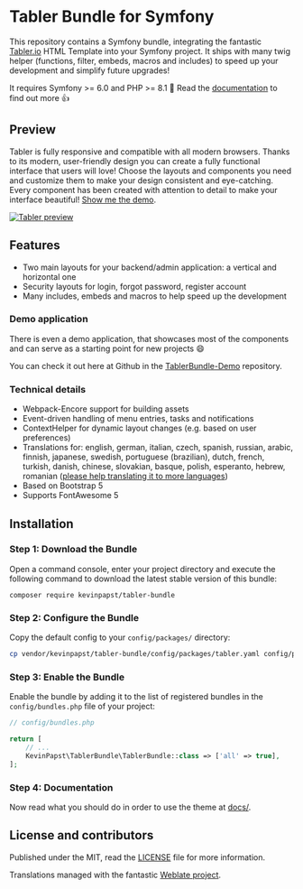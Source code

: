 # Tabler Bundle for Symfony

This repository contains a Symfony bundle, integrating the fantastic [Tabler.io](https://tabler.io) HTML Template into your Symfony project.
It ships with many twig helper (functions, filter, embeds, macros and includes) to speed up your development and simplify future upgrades!

It requires Symfony >= 6.0 and PHP >= 8.1 :rocket: Read the [documentation](docs/index.md) to find out more :+1:

## Preview

Tabler is fully responsive and compatible with all modern browsers. Thanks to its modern, user-friendly design you can create a fully functional interface that users will love! 
Choose the layouts and components you need and customize them to make your design consistent and eye-catching. 
Every component has been created with attention to detail to make your interface beautiful! 
[Show me the demo](https://preview.tabler.io).

<a href="https://preview.tabler.io" target="_blank"><img src="https://raw.githubusercontent.com/tabler/tabler/dev/src/static/tabler-preview.png" alt="Tabler preview"></a>

## Features

- Two main layouts for your backend/admin application: a vertical and horizontal one
- Security layouts for login, forgot password, register account
- Many includes, embeds and macros to help speed up the development 

### Demo application

There is even a demo application, that showcases most of the components and can serve as a starting point for new projects :smile:

You can check it out here at Github in the [TablerBundle-Demo](https://github.com/kevinpapst/TablerBundle-Demo) repository.
  
### Technical details

- Webpack-Encore support for building assets
- Event-driven handling of menu entries, tasks and notifications
- ContextHelper for dynamic layout changes (e.g. based on user preferences)
- Translations for: english, german, italian, czech, spanish, russian, arabic, finnish, japanese, swedish, portuguese (brazilian), dutch, french, turkish, danish, chinese, slovakian, basque, polish, esperanto, hebrew, romanian ([please help translating it to more languages](https://hosted.weblate.org/projects/kimai/theme/))
- Based on Bootstrap 5
- Supports FontAwesome 5

## Installation

### Step 1: Download the Bundle

Open a command console, enter your project directory and execute the
following command to download the latest stable version of this bundle:

```console
composer require kevinpapst/tabler-bundle
```

### Step 2: Configure the Bundle

Copy the default config to your `config/packages/` directory:

```bash
cp vendor/kevinpapst/tabler-bundle/config/packages/tabler.yaml config/packages/
```

### Step 3: Enable the Bundle

Enable the bundle by adding it to the list of registered bundles
in the `config/bundles.php` file of your project:

```php
// config/bundles.php

return [
    // ...
    KevinPapst\TablerBundle\TablerBundle::class => ['all' => true],
];
```

### Step 4: Documentation

Now read what you should do in order to use the theme at [docs/](docs/index.md).

## License and contributors

Published under the MIT, read the [LICENSE](LICENSE) file for more information.

Translations managed with the fantastic [Weblate project](https://hosted.weblate.org/projects/kimai/theme/).

